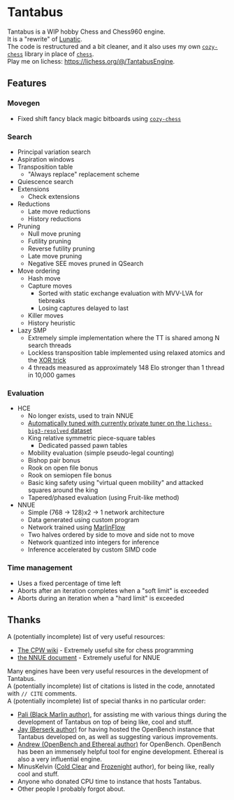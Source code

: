 # Tantabus
Tantabus is a WIP hobby Chess and Chess960 engine.<br>
It is a "rewrite" of [Lunatic](https://github.com/analog-hors/lunatic).<br>
The code is restructured and a bit cleaner, and it also uses my own [`cozy-chess`](https://github.com/analog-hors/cozy-chess) library in place of [`chess`](https://github.com/jordanbray/chess).<br>
Play me on lichess: https://lichess.org/@/TantabusEngine.

## Features
### Movegen
- Fixed shift fancy black magic bitboards using [`cozy-chess`](https://github.com/analog-hors/cozy-chess)
### Search
- Principal variation search
- Aspiration windows
- Transposition table
    - "Always replace" replacement scheme
- Quiescence search
- Extensions
    - Check extensions
- Reductions
    - Late move reductions
    - History reductions
- Pruning
    - Null move pruning
    - Futility pruning
    - Reverse futility pruning
    - Late move pruning
    - Negative SEE moves pruned in QSearch
- Move ordering
    - Hash move
    - Capture moves
        - Sorted with static exchange evaluation with MVV-LVA for tiebreaks
        - Losing captures delayed to last
    - Killer moves
    - History heuristic
- Lazy SMP
    - Extremely simple implementation where the TT is shared among N search threads
    - Lockless transposition table implemented using relaxed atomics and the [XOR trick](https://web.archive.org/web/20201106232343/https://www.craftychess.com/hyatt/hashing.html)
    - 4 threads measured as approximately 148 Elo stronger than 1 thread in 10,000 games
### Evaluation
- HCE
    - No longer exists, used to train NNUE
    - [Automatically tuned with currently private tuner on the `lichess-big3-resolved` dataset](https://drive.google.com/file/d/1GfrNuDfD9Le-ZKKLxTHu0i3z6fbTn8JJ/view?usp=sharing)
    - King relative symmetric piece-square tables
        - Dedicated passed pawn tables
    - Mobility evaluation (simple pseudo-legal counting)
    - Bishop pair bonus
    - Rook on open file bonus
    - Rook on semiopen file bonus
    - Basic king safety using "virtual queen mobility" and attacked squares around the king
    - Tapered/phased evaluation (using Fruit-like method)
- NNUE
    - Simple (768 -> 128)x2 -> 1 network architecture
    - Data generated using custom program
    - Network trained using [MarlinFlow](https://github.com/dsekercioglu/marlinflow)
    - Two halves ordered by side to move and side not to move
    - Network quantized into integers for inference
    - Inference accelerated by custom SIMD code
### Time management
- Uses a fixed percentage of time left
- Aborts after an iteration completes when a "soft limit" is exceeded
- Aborts during an iteration when a "hard limit" is exceeded

## Thanks
A (potentially incomplete) list of very useful resources:
- [The CPW wiki](https://www.chessprogramming.org/) - Extremely useful site for chess programming
- [the NNUE document](https://github.com/glinscott/nnue-pytorch/blob/master/docs/nnue.md) - Extremely useful for NNUE

Many engines have been very useful resources in the development of Tantabus.<br>
A (potentially incomplete) list of citations is listed in the code, annotated with `// CITE` comments.<br>
A (potentially incomplete) list of special thanks in no particular order:
- [Pali (Black Marlin author)](https://github.com/dsekercioglu/blackmarlin), for assisting me with various things during the development of Tantabus on top of being like, cool and stuff.
- [Jay (Berserk author)](https://github.com/jhonnold/berserk) for having hosted the OpenBench instance that Tantabus developed on, as well as suggesting various improvements.
- [Andrew (OpenBench and Ethereal author)](https://github.com/AndyGrant/Ethereal) for OpenBench. OpenBench has been an immensely helpful tool for engine development. Ethereal is also a very influential engine.
- MinusKelvin ([Cold Clear](https://github.com/MinusKelvin/cold-clear) and [Frozenight](https://github.com/MinusKelvin/frozenight) author), for being like, really cool and stuff.
- Anyone who donated CPU time to instance that hosts Tantabus.
- Other people I probably forgot about.
